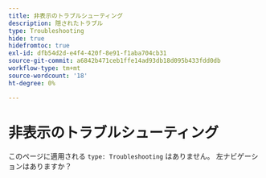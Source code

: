 ```yaml
---
title: 非表示のトラブルシューティング
description: 隠されたトラブル
type: Troubleshooting
hide: true
hidefromtoc: true
exl-id: dfb54d2d-e4f4-420f-8e91-f1aba704cb31
source-git-commit: a6842b471ceb1ffe14ad93db18d095b433fdd0db
workflow-type: tm+mt
source-wordcount: '18'
ht-degree: 0%

---
```


# 非表示のトラブルシューティング

このページに適用される `type: Troubleshooting` はありません。 左ナビゲーションはありますか？
